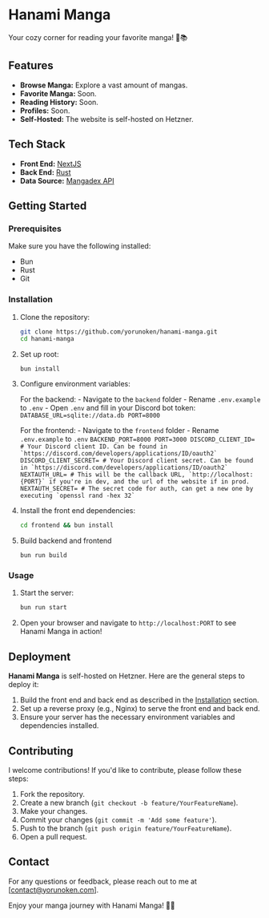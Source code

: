# Hanami Manga

Your cozy corner for reading your favorite manga! 🌸📚

## Features

- **Browse Manga:** Explore a vast amount of mangas.
- **Favorite Manga:** Soon.
- **Reading History:** Soon.
- **Profiles:** Soon.
- **Self-Hosted:** The website is self-hosted on Hetzner.

## Tech Stack

- **Front End:** [NextJS](https://nextjs.org/)
- **Back End:** [Rust](https://www.rust-lang.org/)
- **Data Source:** [Mangadex API](https://api.mangadex.org)

## Getting Started

### Prerequisites

Make sure you have the following installed:

- Bun
- Rust
- Git

### Installation

1. Clone the repository:

   ```bash
   git clone https://github.com/yorunoken/hanami-manga.git
   cd hanami-manga
   ```

2. Set up root:
    ```
    bun install
    ```

3. Configure environment variables:

    For the backend:
        - Navigate to the `backend` folder
        - Rename `.env.example` to `.env`
        - Open `.env` and fill in your Discord bot token:
        ```
        DATABASE_URL=sqlite://data.db
        PORT=8000
        ```

    For the frontend:
        - Navigate to the `frontend` folder
        - Rename `.env.example` to `.env`
        ```
        BACKEND_PORT=8000
        PORT=3000
        DISCORD_CLIENT_ID= # Your Discord client ID. Can be found in `https://discord.com/developers/applications/ID/oauth2`
        DISCORD_CLIENT_SECRET= # Your Discord client secret. Can be found in `https://discord.com/developers/applications/ID/oauth2`
        NEXTAUTH_URL= # This will be the callback URL, `http://localhost:{PORT}` if you're in dev, and the url of the website if in prod.
        NEXTAUTH_SECRET= # The secret code for auth, can get a new one by executing `openssl rand -hex 32`
        ```

4. Install the front end dependencies:

   ```bash
   cd frontend && bun install
   ```

5. Build backend and frontend
    ```
    bun run build
    ```

### Usage

1. Start the server:

   ```bash
   bun run start
   ```

2. Open your browser and navigate to `http://localhost:PORT` to see Hanami Manga in action!

## Deployment

**Hanami Manga** is self-hosted on Hetzner. Here are the general steps to deploy it:

1. Build the front end and back end as described in the [Installation](#installation) section.
2. Set up a reverse proxy (e.g., Nginx) to serve the front end and back end.
3. Ensure your server has the necessary environment variables and dependencies installed.

## Contributing

I welcome contributions! If you'd like to contribute, please follow these steps:

1. Fork the repository.
2. Create a new branch (`git checkout -b feature/YourFeatureName`).
3. Make your changes.
4. Commit your changes (`git commit -m 'Add some feature'`).
5. Push to the branch (`git push origin feature/YourFeatureName`).
6. Open a pull request.

## Contact

For any questions or feedback, please reach out to me at [contact@yorunoken.com].

Enjoy your manga journey with Hanami Manga! 🌸💖
